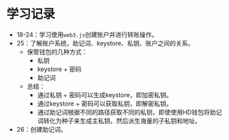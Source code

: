 # 学习记录

- 18-24：学习使用`web3.js`创建账户并进行转账操作。
- 25：了解账户系统，助记词、keystore、私钥、账户之间的关系。
  - 保管钱包的几种方式：
    - 私钥
    - keystore + 密码
    - 助记词
  - 总结：
    - 通过私钥 + 密码可以生成keystore，即加密私钥。
    - 通过keystore + 密码可以获取私钥，即解密私钥。
    - 通过助记词根据不同的路径获取不同的私钥，即使使用HD钱包将助记词转化为种子来生成主私钥，然后派生海量的子私钥和地址。
- 26：创建助记词。

  